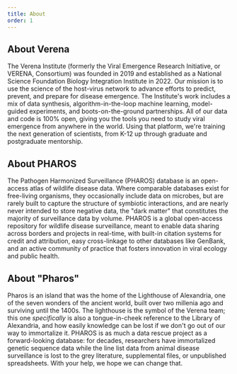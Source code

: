 ```yaml
---
title: About
order: 1
---
```


## About Verena

The Verena Institute (formerly the Viral Emergence Research Initiative, or VERENA, Consortium) was founded in 2019 and established as a National Science Foundation Biology Integration Institute in 2022. Our mission is to use the science of the host-virus network to advance efforts to predict, prevent, and prepare for disease emergence. The Institute's work includes a mix of data synthesis, algorithm-in-the-loop machine learning, model-guided experiments, and boots-on-the-ground partnerships. All of our data and code is 100% open, giving you the tools you need to study viral emergence from anywhere in the world. Using that platform, we're training the next generation of scientists, from K-12 up through graduate and postgraduate mentorship.

## About PHAROS

The Pathogen Harmonized Surveillance (PHAROS) database is an open-access atlas of wildlife disease data. Where comparable databases exist for free-living organisms, they occasionally include data on microbes, but are rarely built to capture the structure of symbiotic interactions, and are nearly never intended to store negative data, the "dark matter" that constitutes the majority of surveillance data by volume. PHAROS is a global open-access repository for wildlife disease surveillance, meant to enable data sharing across borders and projects in real-time, with built-in citation systems for credit and attribution, easy cross-linkage to other databases like GenBank, and an active community of practice that fosters innovation in viral ecology and public health.

## About "Pharos"

Pharos is an island that was the home of the Lighthouse of Alexandria, one of the seven wonders of the ancient world, built over two millenia ago and surviving until the 1400s. The lighthouse is the symbol of the Verena team; this one _specifically_ is also a tongue-in-cheek reference to the Library of Alexandria, and how easily  knowledge can be lost if we don't go out of our way to immortalize it. PHAROS is as much a data rescue project as a forward-looking database: for decades, researchers have immortalized genetic sequence data while the line list data from animal disease surveillance is lost to the grey literature, supplemental files, or unpublished spreadsheets. With your help, we hope we can change that.